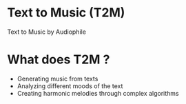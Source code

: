 # Text to Music (T2M)
Text to Music by Audiophile

# What does T2M ?
- Generating music from texts
- Analyzing different moods of the text
- Creating harmonic melodies through complex algorithms
